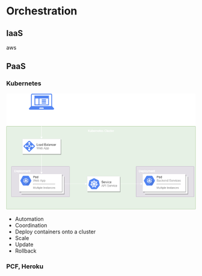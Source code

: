 # Orchestration

## IaaS
aws

## PaaS

### Kubernetes

![Kubernetes](Kubernetes.png)

 * Automation
 * Coordination
 * Deploy containers onto a cluster
 * Scale
 * Update
 * Rollback

### PCF, Heroku
